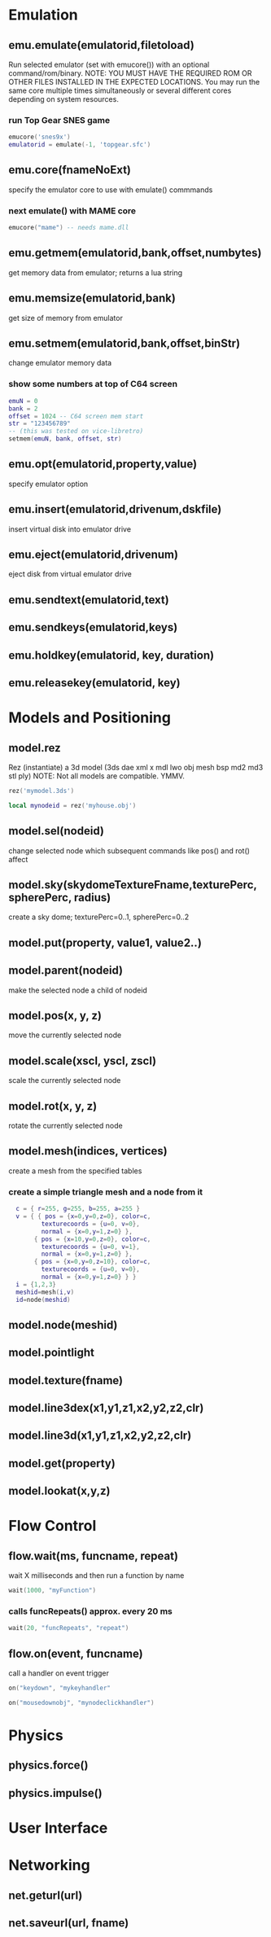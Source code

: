 # Emulation
## emu.emulate(emulatorid,filetoload)
Run selected emulator (set with emucore()) with an optional command/rom/binary.
NOTE: YOU MUST HAVE THE REQUIRED ROM OR OTHER FILES INSTALLED IN THE EXPECTED LOCATIONS.  You may run the same core multiple times simultaneously or several different cores depending on system resources.

### run Top Gear SNES game
```lua
emucore('snes9x')
emulatorid = emulate(-1, 'topgear.sfc') 
```
## emu.core(fnameNoExt)
specify the emulator core to use with emulate() commmands

### next emulate() with MAME core
```lua
emucore("mame") -- needs mame.dll
```
## emu.getmem(emulatorid,bank,offset,numbytes)
get memory data from emulator; returns a lua string

## emu.memsize(emulatorid,bank)
get size of memory from emulator

## emu.setmem(emulatorid,bank,offset,binStr)
change emulator memory data

### show some numbers at top of C64 screen
```lua
emuN = 0
bank = 2
offset = 1024 -- C64 screen mem start
str = "123456789"
-- (this was tested on vice-libretro)
setmem(emuN, bank, offset, str)
```
## emu.opt(emulatorid,property,value)
specify emulator option

## emu.insert(emulatorid,drivenum,dskfile)
insert virtual disk into emulator drive

## emu.eject(emulatorid,drivenum)
eject disk from virtual emulator drive

## emu.sendtext(emulatorid,text)

## emu.sendkeys(emulatorid,keys)

## emu.holdkey(emulatorid, key, duration)

## emu.releasekey(emulatorid, key)

# Models and Positioning
## model.rez
Rez (instantiate) a 3d model (3ds dae xml x mdl lwo obj mesh bsp md2 md3 stl ply) NOTE: Not all models are compatible. YMMV.

```lua
rez('mymodel.3ds')
```
```lua
local mynodeid = rez('myhouse.obj')
```
## model.sel(nodeid)
change selected node which subsequent commands like pos() and rot() affect

## model.sky(skydomeTextureFname,texturePerc, spherePerc, radius)
create a sky dome; texturePerc=0..1, spherePerc=0..2

## model.put(property, value1, value2..)

## model.parent(nodeid)
make the selected node a child of nodeid

## model.pos(x, y, z)
move the currently selected node

## model.scale(xscl, yscl, zscl)
scale the currently selected node

## model.rot(x, y, z)
rotate the currently selected node

## model.mesh(indices, vertices)
create a mesh from the specified tables

### create a simple triangle mesh and a node from it
```lua
  c = { r=255, g=255, b=255, a=255 }
  v = { { pos = {x=0,y=0,z=0}, color=c, 
         texturecoords = {u=0, v=0},
         normal = {x=0,y=1,z=0} },
       { pos = {x=10,y=0,z=0}, color=c, 
         texturecoords = {u=0, v=1},
         normal = {x=0,y=1,z=0} },
       { pos = {x=0,y=0,z=10}, color=c,  
         texturecoords = {u=0, v=0},
         normal = {x=0,y=1,z=0} } }
  i = {1,2,3}
  meshid=mesh(i,v)
  id=node(meshid)
```
## model.node(meshid)

## model.pointlight

## model.texture(fname)

## model.line3dex(x1,y1,z1,x2,y2,z2,clr)

## model.line3d(x1,y1,z1,x2,y2,z2,clr)

## model.get(property)

## model.lookat(x,y,z)

# Flow Control
## flow.wait(ms, funcname, repeat)
wait X milliseconds and then run a function by name

```lua
wait(1000, "myFunction")
```
### calls funcRepeats() approx. every 20 ms
```lua
wait(20, "funcRepeats", "repeat")
```
## flow.on(event, funcname)
call a handler on event trigger

```lua
on("keydown", "mykeyhandler"
```
```lua
on("mousedownobj", "mynodeclickhandler")
```
# Physics
## physics.force()

## physics.impulse()

# User Interface
# Networking
## net.geturl(url)

## net.saveurl(url, fname)

